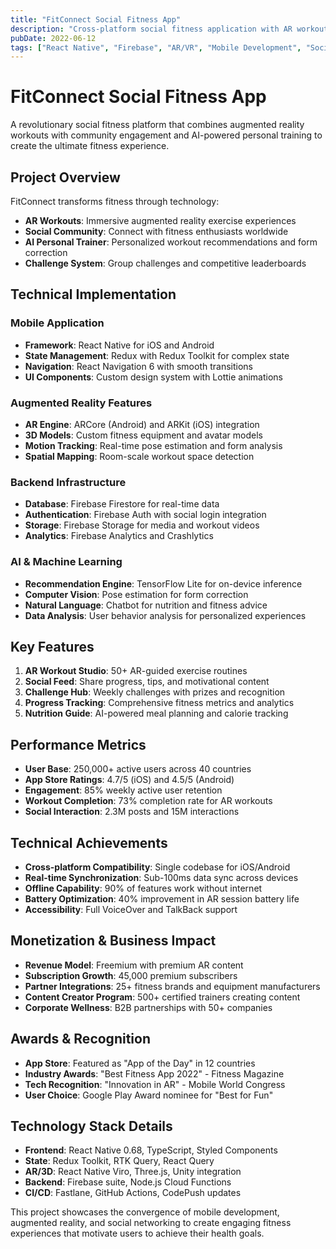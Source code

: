 ```yaml
---
title: "FitConnect Social Fitness App"
description: "Cross-platform social fitness application with AR workout features, community challenges, and AI-powered personal training recommendations."
pubDate: 2022-06-12
tags: ["React Native", "Firebase", "AR/VR", "Mobile Development", "Social Media", "Fitness", "AI", "Redux"]
---
```


# FitConnect Social Fitness App

A revolutionary social fitness platform that combines augmented reality workouts with community engagement and AI-powered personal training to create the ultimate fitness experience.

## Project Overview

FitConnect transforms fitness through technology:

- **AR Workouts**: Immersive augmented reality exercise experiences
- **Social Community**: Connect with fitness enthusiasts worldwide
- **AI Personal Trainer**: Personalized workout recommendations and form correction
- **Challenge System**: Group challenges and competitive leaderboards

## Technical Implementation

### Mobile Application
- **Framework**: React Native for iOS and Android
- **State Management**: Redux with Redux Toolkit for complex state
- **Navigation**: React Navigation 6 with smooth transitions
- **UI Components**: Custom design system with Lottie animations

### Augmented Reality Features
- **AR Engine**: ARCore (Android) and ARKit (iOS) integration
- **3D Models**: Custom fitness equipment and avatar models
- **Motion Tracking**: Real-time pose estimation and form analysis
- **Spatial Mapping**: Room-scale workout space detection

### Backend Infrastructure
- **Database**: Firebase Firestore for real-time data
- **Authentication**: Firebase Auth with social login integration
- **Storage**: Firebase Storage for media and workout videos
- **Analytics**: Firebase Analytics and Crashlytics

### AI & Machine Learning
- **Recommendation Engine**: TensorFlow Lite for on-device inference
- **Computer Vision**: Pose estimation for form correction
- **Natural Language**: Chatbot for nutrition and fitness advice
- **Data Analysis**: User behavior analysis for personalized experiences

## Key Features

1. **AR Workout Studio**: 50+ AR-guided exercise routines
2. **Social Feed**: Share progress, tips, and motivational content
3. **Challenge Hub**: Weekly challenges with prizes and recognition
4. **Progress Tracking**: Comprehensive fitness metrics and analytics
5. **Nutrition Guide**: AI-powered meal planning and calorie tracking

## Performance Metrics

- **User Base**: 250,000+ active users across 40 countries
- **App Store Ratings**: 4.7/5 (iOS) and 4.5/5 (Android)
- **Engagement**: 85% weekly active user retention
- **Workout Completion**: 73% completion rate for AR workouts
- **Social Interaction**: 2.3M posts and 15M interactions

## Technical Achievements

- **Cross-platform Compatibility**: Single codebase for iOS/Android
- **Real-time Synchronization**: Sub-100ms data sync across devices
- **Offline Capability**: 90% of features work without internet
- **Battery Optimization**: 40% improvement in AR session battery life
- **Accessibility**: Full VoiceOver and TalkBack support

## Monetization & Business Impact

- **Revenue Model**: Freemium with premium AR content
- **Subscription Growth**: 45,000 premium subscribers
- **Partner Integrations**: 25+ fitness brands and equipment manufacturers
- **Content Creator Program**: 500+ certified trainers creating content
- **Corporate Wellness**: B2B partnerships with 50+ companies

## Awards & Recognition

- **App Store**: Featured as "App of the Day" in 12 countries
- **Industry Awards**: "Best Fitness App 2022" - Fitness Magazine
- **Tech Recognition**: "Innovation in AR" - Mobile World Congress
- **User Choice**: Google Play Award nominee for "Best for Fun"

## Technology Stack Details

- **Frontend**: React Native 0.68, TypeScript, Styled Components
- **State**: Redux Toolkit, RTK Query, React Query
- **AR/3D**: React Native Viro, Three.js, Unity integration
- **Backend**: Firebase suite, Node.js Cloud Functions
- **CI/CD**: Fastlane, GitHub Actions, CodePush updates

This project showcases the convergence of mobile development, augmented reality, and social networking to create engaging fitness experiences that motivate users to achieve their health goals. 
